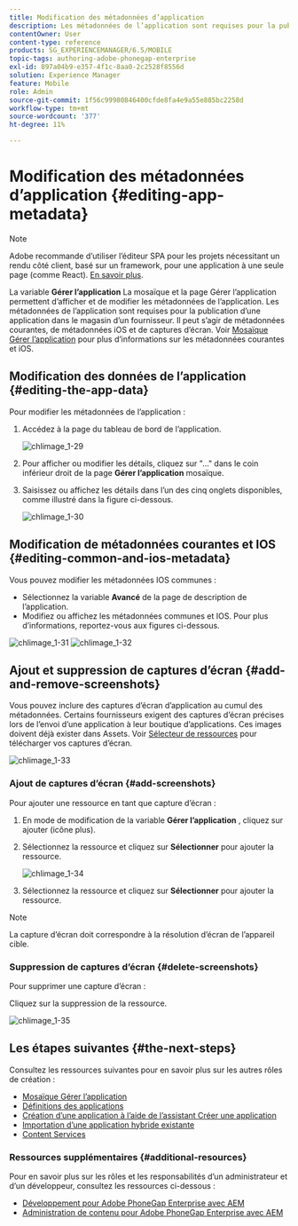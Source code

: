 ```yaml
---
title: Modification des métadonnées d’application
description: Les métadonnées de l’application sont requises pour la publication d’une application dans le magasin d’un fournisseur. Consultez cette page pour en savoir plus sur la modification des données d’application.
contentOwner: User
content-type: reference
products: SG_EXPERIENCEMANAGER/6.5/MOBILE
topic-tags: authoring-adobe-phonegap-enterprise
exl-id: 897a04b9-e357-4f1c-8aa0-2c2528f8556d
solution: Experience Manager
feature: Mobile
role: Admin
source-git-commit: 1f56c99980846400cfde8fa4e9a55e885bc2258d
workflow-type: tm+mt
source-wordcount: '377'
ht-degree: 11%

---
```


# Modification des métadonnées d’application {#editing-app-metadata}

>[!NOTE]
>
>Adobe recommande d’utiliser l’éditeur SPA pour les projets nécessitant un rendu côté client, basé sur un framework, pour une application à une seule page (comme React). [En savoir plus](/help/sites-developing/spa-overview.md).

La variable **Gérer l’application** La mosaïque et la page Gérer l’application permettent d’afficher et de modifier les métadonnées de l’application. Les métadonnées de l’application sont requises pour la publication d’une application dans le magasin d’un fournisseur. Il peut s’agir de métadonnées courantes, de métadonnées iOS et de captures d’écran. Voir [Mosaïque Gérer l’application](/help/mobile/phonegap-app-details-tile.md) pour plus d’informations sur les métadonnées courantes et iOS.

## Modification des données de l’application {#editing-the-app-data}

Pour modifier les métadonnées de l’application :

1. Accédez à la page du tableau de bord de l’application.

   ![chlimage_1-29](assets/chlimage_1-29.png)

1. Pour afficher ou modifier les détails, cliquez sur &quot;...&quot; dans le coin inférieur droit de la page **Gérer l’application** mosaïque.

1. Saisissez ou affichez les détails dans l’un des cinq onglets disponibles, comme illustré dans la figure ci-dessous.

   ![chlimage_1-30](assets/chlimage_1-30.png)

## Modification de métadonnées courantes et IOS {#editing-common-and-ios-metadata}

Vous pouvez modifier les métadonnées IOS communes :

* Sélectionnez la variable **Avancé** de la page de description de l’application.
* Modifiez ou affichez les métadonnées communes et IOS. Pour plus d’informations, reportez-vous aux figures ci-dessous.

![chlimage_1-31](assets/chlimage_1-31.png) ![chlimage_1-32](assets/chlimage_1-32.png)

## Ajout et suppression de captures d’écran {#add-and-remove-screenshots}

Vous pouvez inclure des captures d’écran d’application au cumul des métadonnées. Certains fournisseurs exigent des captures d’écran précises lors de l’envoi d’une application à leur boutique d’applications. Ces images doivent déjà exister dans Assets. Voir [Sélecteur de ressources](../assets/search-assets.md#assetpicker) pour télécharger vos captures d’écran.

![chlimage_1-33](assets/chlimage_1-33.png)

### Ajout de captures d’écran {#add-screenshots}

Pour ajouter une ressource en tant que capture d’écran :

1. En mode de modification de la variable **Gérer l’application** , cliquez sur ajouter (icône plus).
1. Sélectionnez la ressource et cliquez sur **Sélectionner** pour ajouter la ressource.

   ![chlimage_1-34](assets/chlimage_1-34.png)

1. Sélectionnez la ressource et cliquez sur **Sélectionner** pour ajouter la ressource.

>[!NOTE]
>
>La capture d’écran doit correspondre à la résolution d’écran de l’appareil cible.

### Suppression de captures d’écran {#delete-screenshots}

Pour supprimer une capture d’écran :

Cliquez sur la suppression de la ressource.

![chlimage_1-35](assets/chlimage_1-35.png)

## Les étapes suivantes {#the-next-steps}

Consultez les ressources suivantes pour en savoir plus sur les autres rôles de création :

* [Mosaïque Gérer l’application](/help/mobile/phonegap-app-details-tile.md)
* [Définitions des applications](/help/mobile/phonegap-app-definitions.md)
* [Création d’une application à l’aide de l’assistant Créer une application](/help/mobile/phonegap-create-new-app.md)
* [Importation d’une application hybride existante](/help/mobile/phonegap-adding-content-to-imported-app.md)
* [Content Services](/help/mobile/develop-content-as-a-service.md)

### Ressources supplémentaires {#additional-resources}

Pour en savoir plus sur les rôles et les responsabilités d’un administrateur et d’un développeur, consultez les ressources ci-dessous :

* [Développement pour Adobe PhoneGap Enterprise avec AEM](/help/mobile/developing-in-phonegap.md)
* [Administration de contenu pour Adobe PhoneGap Enterprise avec AEM](/help/mobile/administer-phonegap.md)
